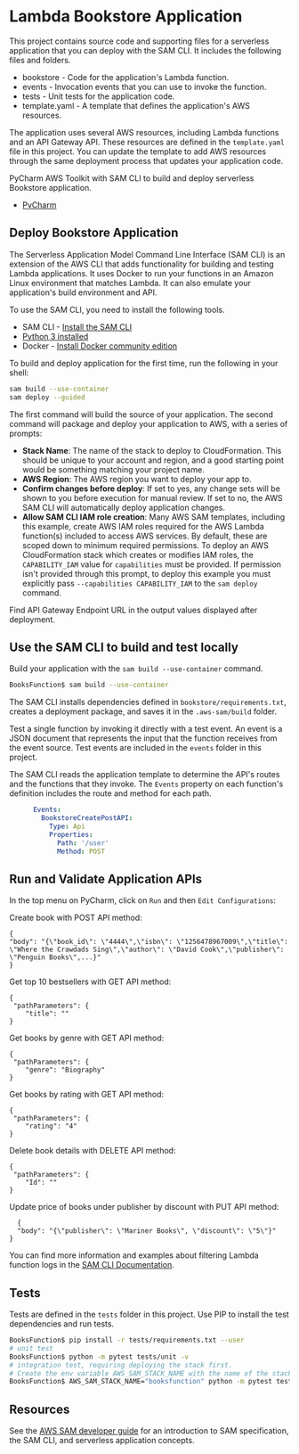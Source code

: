 # Lambda Bookstore Application
This project contains source code and supporting files for a serverless application that you can deploy with the SAM CLI. It includes the following files and folders.

- bookstore - Code for the application's Lambda function.
- events - Invocation events that you can use to invoke the function.
- tests - Unit tests for the application code. 
- template.yaml - A template that defines the application's AWS resources.

The application uses several AWS resources, including Lambda functions and an API Gateway API. These resources are defined in the `template.yaml` file in this project. You can update the template to add AWS resources through the same deployment process that updates your application code.

PyCharm AWS Toolkit with SAM CLI to build and deploy serverless Bookstore application.

* [PyCharm](https://docs.aws.amazon.com/toolkit-for-jetbrains/latest/userguide/welcome.html)

## Deploy Bookstore Application
The Serverless Application Model Command Line Interface (SAM CLI) is an extension of the AWS CLI that adds functionality for building and testing Lambda applications. It uses Docker to run your functions in an Amazon Linux environment that matches Lambda. It can also emulate your application's build environment and API.

To use the SAM CLI, you need to install the following tools.

* SAM CLI - [Install the SAM CLI](https://docs.aws.amazon.com/serverless-application-model/latest/developerguide/serverless-sam-cli-install.html)
* [Python 3 installed](https://www.python.org/downloads/)
* Docker - [Install Docker community edition](https://hub.docker.com/search/?type=edition&offering=community)

To build and deploy application for the first time, run the following in your shell:

```bash
sam build --use-container
sam deploy --guided
```

The first command will build the source of your application. The second command will package and deploy your application to AWS, with a series of prompts:

* **Stack Name**: The name of the stack to deploy to CloudFormation. This should be unique to your account and region, and a good starting point would be something matching your project name.
* **AWS Region**: The AWS region you want to deploy your app to.
* **Confirm changes before deploy**: If set to yes, any change sets will be shown to you before execution for manual review. If set to no, the AWS SAM CLI will automatically deploy application changes.
* **Allow SAM CLI IAM role creation**: Many AWS SAM templates, including this example, create AWS IAM roles required for the AWS Lambda function(s) included to access AWS services. By default, these are scoped down to minimum required permissions. To deploy an AWS CloudFormation stack which creates or modifies IAM roles, the `CAPABILITY_IAM` value for `capabilities` must be provided. If permission isn't provided through this prompt, to deploy this example you must explicitly pass `--capabilities CAPABILITY_IAM` to the `sam deploy` command.

Find API Gateway Endpoint URL in the output values displayed after deployment.

## Use the SAM CLI to build and test locally
Build your application with the `sam build --use-container` command.

```bash
BooksFunction$ sam build --use-container
```
The SAM CLI installs dependencies defined in `bookstore/requirements.txt`, creates a deployment package, and saves it in the `.aws-sam/build` folder.

Test a single function by invoking it directly with a test event. An event is a JSON document that represents the input that the function receives from the event source. Test events are included in the `events` folder in this project.

The SAM CLI reads the application template to determine the API's routes and the functions that they invoke. The `Events` property on each function's definition includes the route and method for each path.

```yaml
      Events:
        BookstoreCreatePostAPI:
          Type: Api
          Properties:
            Path: '/user'
            Method: POST
```

## Run and Validate Application APIs
In the top menu on PyCharm, click on `Run` and then `Edit Configurations`:

Create book with POST API method:
```console
{
"body": "{\"book_id\": \"4444\",\"isbn\": \"1256478967009\",\"title\": \"Where the Crawdads Sing\",\"author\": \"David Cook\",\"publisher\": \"Penguin Books\",...}"
}
```
Get top 10 bestsellers with GET API method:
```console
{
 "pathParameters": {
    "title": ""
}
```
Get books by genre with GET API method:
```console
{
 "pathParameters": {
    "genre": "Biography"
}
```
Get books by rating with GET API method:
```console
{
 "pathParameters": {
    "rating": "4"
}
```
Delete book details with DELETE API method:
```console
{
 "pathParameters": {
    "Id": ""
}
```
Update price of books under publisher by discount with PUT API method:
```console
  {
  "body": "{\"publisher\": \"Mariner Books\", \"discount\": \"5\"}"
}
```

You can find more information and examples about filtering Lambda function logs in the [SAM CLI Documentation](https://docs.aws.amazon.com/serverless-application-model/latest/developerguide/serverless-sam-cli-logging.html).

## Tests
Tests are defined in the `tests` folder in this project. Use PIP to install the test dependencies and run tests.

```bash
BooksFunction$ pip install -r tests/requirements.txt --user
# unit test
BooksFunction$ python -m pytest tests/unit -v
# integration test, requiring deploying the stack first.
# Create the env variable AWS_SAM_STACK_NAME with the name of the stack we are testing
BooksFunction$ AWS_SAM_STACK_NAME="booksfunction" python -m pytest tests/integration -v
```

## Resources
See the [AWS SAM developer guide](https://docs.aws.amazon.com/serverless-application-model/latest/developerguide/what-is-sam.html) for an introduction to SAM specification, the SAM CLI, and serverless application concepts.
